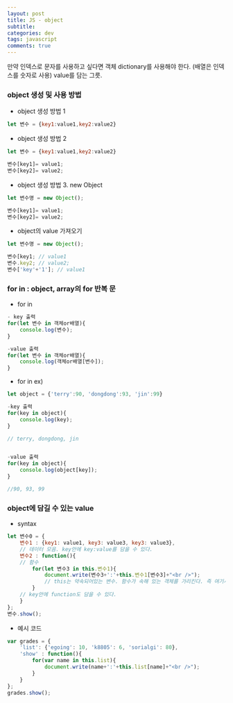 ```yaml
---  
layout: post
title: JS - object
subtitle:
categories: dev
tags: javascript
comments: true
---
```

만약 인덱스로 문자를 사용하고 싶다면 객체 dictionary를 사용해야 한다. (배열은 인덱스를 숫자로 사용) value를 담는 그릇.

### object 생성 및 사용 방법

- object 생성 방법 1

```javascript
let 변수 = {key1:value1,key2:value2}
```

- object 생성 방법 2

```javascript
let 변수 = {key1:value1,key2:value2}

변수[key1]= value1;
변수[key2]= value2;
```

- object 생성 방법 3. new Object

```javascript
let 변수명 = new Object();

변수[key1]= value1;
변수[key2]= value2;
```

- object의 value 가져오기

```javascript
let 변수명 = new Object();

변수[key1; // value1
변수.key2; // value2;
변수['key'+'1']; // value1
```

### for in : object, array의 for 반복 문 

- for in
```javascript
- key 출력
for(let 변수 in 객체or배열){
    console.log(변수);
}

-value 출력
for(let 변수 in 객체or배열){
    console.log(객체or배열[변수]);
}
```

- for in ex)
```javascript
let object = {'terry':90, 'dongdong':93, 'jin':99}

-key 출력
for(key in object){
    console.log(key);
}

// terry, dongdong, jin


-value 출력
for(key in object){
    console.log(object[key]);
}

//90, 93, 99
```

### object에 담길 수 있는 value

- syntax

```javascript
let 변수0 = {
    변수1 : {key1: value1, key3: value3, key3: value3},
    // 데이터 모음. key안에 key:value를 담을 수 있다.
    변수2 : function(){
    // 함수
        for(let 변수3 in this.변수1){
            document.write(변수3+':'+this.변수1[변수3]+"<br />");
            // this는 약속되어있는 변수. 함수가 속해 있는 객체를 가리킨다. 즉 여기서는 변수0을 가리킴.
        }
    // key안에 function도 담을 수 있다.
    }
};
변수.show();
```

- 예시 코드

```javascript
var grades = {
    'list': {'egoing': 10, 'k8805': 6, 'sorialgi': 80},
    'show' : function(){
        for(var name in this.list){
            document.write(name+':'+this.list[name]+"<br />");
        }
    }
};
grades.show();
```